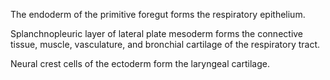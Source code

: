 The endoderm of the primitive foregut forms the respiratory epithelium.

Splanchnopleuric layer of lateral plate mesoderm forms the connective tissue, muscle, vasculature, and bronchial cartilage of the respiratory tract.

Neural crest cells of the ectoderm form the laryngeal cartilage.
